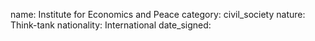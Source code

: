 name: Institute for Economics and Peace
category: civil_society
nature:  Think-tank
nationality: International
date_signed:
    